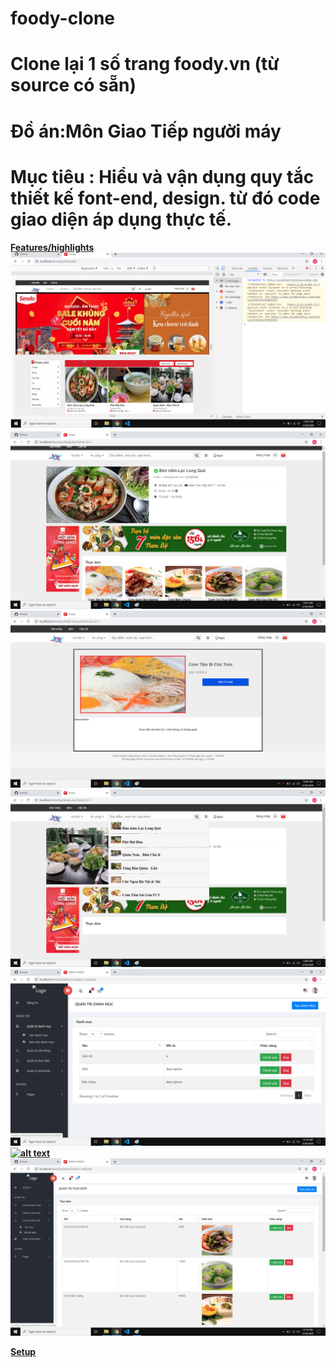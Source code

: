 # foody-clone
 # Clone lại 1 số trang foody.vn (từ source có sẵn)
 # Đồ án:Môn Giao Tiếp người máy
# Mục tiêu : Hiểu và vận dụng quy tắc thiết kế font-end, design. từ đó code giao diện áp dụng thực tế.
<b><u>Features/highlights<br/>
 ![alt text](https://raw.githubusercontent.com/hoangminh122/foody-clone/master/demo1.png)
 ![alt text](https://raw.githubusercontent.com/hoangminh122/foody-clone/master/demo2.png)
 ![alt text](https://raw.githubusercontent.com/hoangminh122/foody-clone/master/demo3.png)
 ![alt text](https://raw.githubusercontent.com/hoangminh122/foody-clone/master/demo4.png)
 ![alt text](https://raw.githubusercontent.com/hoangminh122/foody-clone/master/demo5.png)
 ![alt text](https://raw.githubusercontent.com/hoangminh122/foody-clone/master/demo6.png)
 ![alt text](https://raw.githubusercontent.com/hoangminh122/foody-clone/master/demo7.png)
 
<b><u>Setup</u></b><br/>
